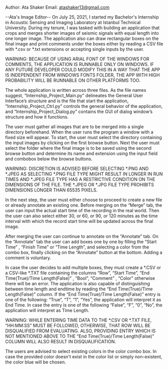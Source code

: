 Author: Ata Shaker
Email: atashaker13@gmail.com

--Ata's Image Editor--
On July 25, 2021, I started my Bachelor's Internship in Acoustic Sensing and Imaging Laboratory at Istanbul Technical University. During my tenure, I was tasked with building an application that crops and merges shorter images of seismic signals with equal length into one longer image. The application also can draw rectangular boxes on the final image and print comments under the boxes either by reading a CSV file with *.csv or *.txt extensions or  accepting single inputs by the user.

WARNING: BECAUSE OF USING ARIAL FONT OF THE WINDOWS FOR COMMENTS,  THE APPLICATION IS RUNNABLE ONLY ON WINDOWS. IF ANY FUTURE DEVELOPER COULD MODIFY THIS IN A WAY THAT THE APP IS INDEPENDENT FROM WINDOWS FONTS FOLDER, THE APP WITH HIGH PROBABILITY WILL BE RUNNABLE ON OTHER PLATFORMS TOO.

The whole application is written across three files. As the file names suggest, “Internship_Project_Main.py” delineates the General User Interface’s structure and is the file that start the application,  “Internship_Project_Ctrl.py” controls the general behavior of the application, and “Internship_Project_Dialog.py” contains the GUI of dialog window’s structure and how it functions. 

The user must gather all images that are to be merged into a single directory beforehand.
When the user runs the program a window with a fixed size will appear. To start, the user must select the directory containing the input images by clicking on the first browse button. Next the user must select the folder where the final image is to be saved using the second browse button and determine its name and extension using the input field and combobox below the browse buttons.

WARNING: DISCRETION IS ADVISED BEFORE SELECTING *.PNG AND *.JPEG AS SELECTING *.PNG FILE TYPE MIGHT RESULT IN LONGER IN RUN TIMES AND *.JPEG FILE TYPE HAS A RESTRICTIVE CONDITION ON THE DIMENSIONS OF THE FILE. THE *.JPEG OR *.JPG FILE TYPE PROHIBITS DIMENSIONS LONGER THAN 65535 PIXELS. 

In the next step, the user must either choose to proceed to create a new file or already annotate an existing one. Before merging on the “Merge” tab, the user can input the actual start time of the recording in the real world. Then the user can also select either 30, or 60, or 90, or 120 minutes as the time interval with which the record start time will be updated across the final image. 

After merging the user can continue to annotate on the “Annotate” tab. On the “Annotate” tab the user can add boxes one by one by filling the “Start Time” , “Finish Time” or “Time Length”, and selecting a color from the combo box, finally clicking on the “Annotate” button at the bottom. Adding a comment is voluntary. 

In case the user decides to add multiple boxes, they must create a *.CSV or a CSV-like *.TXT file containing the columns “Row”, “Start Time”, “End Time(True)/Time Length(False)” , “Bool”, “Comment” , “Color” otherwise there will be an error. The application is also capable of distinguishing between time length and endtime by reading the “End Time(True)/Time Length(False)” column. If the “End Time(True)/Time Length(False)” entry is one of the following: “True”, “T”, “1”, “Yes”, the application will interpret it as End Time. In case the entry is one of the following “False”, “F”, “0”, “No”, the application will interpret as Time Length. 

WARNING: WHILE ENTERING TIME DATA TO THE *.CSV OR *.TXT FILE, “HH:MM:SS” MUST BE FOLLOWED, OTHERWISE, THAT ROW WILL BE DISQUALIFIED FROM EVALUATING. ALSO, PROVIDING ENTRY WHICH IS NOT MENTIONED ABOVE TO THE  “End Time(True)/Time Length(False)” COLUMN WILL ALSO RESULT IN DISQUALIFICATION. 

The users are advised to select existing colors in the color combo box. In case the provided color doesn't exist in the color list or simply non-existent, the color blue will be chosen.

